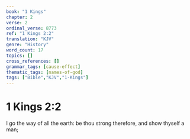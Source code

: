 ```yaml
---
book: "1 Kings"
chapter: 2
verse: 2
ordinal_verse: 8773
ref: "1 Kings 2:2"
translation: "KJV"
genre: "History"
word_count: 17
topics: []
cross_references: []
grammar_tags: [cause-effect]
thematic_tags: [names-of-god]
tags: ["Bible","KJV","1-Kings"]
---
```


# 1 Kings 2:2

I go the way of all the earth: be thou strong therefore, and show thyself a man;
